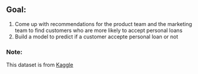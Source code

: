 ## Goal:
1. Come up with recommendations for the product team and the marketing team to find customers who are more likely to accept personal loans
2. Build a model to predict if a customer accepte personal loan or not

### Note: 
This dataset is from [Kaggle](https://www.kaggle.com/itsmesunil/bank-loan-modelling)
